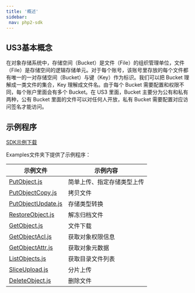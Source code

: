 ```yaml
---
title: '概述'
sidebar:
 nav: php2-sdk
---
```


## US3基本概念

在对象存储系统中，存储空间（Bucket）是文件（File）的组织管理单位，文件（File）是存储空间的逻辑存储单元。对于每个账号，该账号里存放的每个文件都有唯一的一对存储空间（Bucket）与键（Key）作为标识。我们可以把 Bucket 理解成一类文件的集合，Key 理解成文件名。由于每个 Bucket 需要配置和权限不同，每个账户里面会有多个 Bucket。在 US3 里面，Bucket 主要分为公有和私有两种，公有 Bucket 里面的文件可以对任何人开放，私有 Bucket 需要配置对应访问签名才能访问。



## 示例程序
[SDK示例下载](https://github.com/ufilesdk-dev/S3-Node.JS-SDK)

Examples文件夹下提供了示例程序：

| 示例文件 | 示例内容 |
| -------- | -------- |
| [PutObject.js](https://github.com/ufilesdk-dev/S3-Node.JS-SDK/tree/main/Examples/PutObject.js) | 简单上传、指定存储类型上传 |
| [PutObjectCopy.js](https://github.com/ufilesdk-dev/S3-Node.JS-SDK/tree/main/Examples/PutObjectCopy.js) | 拷贝文件 |
| [PutObjectUpdate.js](https://github.com/ufilesdk-dev/S3-Node.JS-SDK/tree/main/Examples/PutObjectUpdate.js) | 存储类型转换 |
| [RestoreObject.js](https://github.com/ufilesdk-dev/S3-Node.JS-SDK/tree/main/Examples/RestoreObject.js) | 解冻归档文件 |
| [GetObject.js](https://github.com/ufilesdk-dev/S3-Node.JS-SDK/tree/main/Examples/GetObject.js) | 文件下载 |
| [GetObjectAcl.js](https://github.com/ufilesdk-dev/S3-Node.JS-SDK/tree/main/Examples/GetObjectAcl.js) | 获取对象权限信息 |
| [GetObjectAttr.js](https://github.com/ufilesdk-dev/S3-Node.JS-SDK/tree/main/Examples/GetObjectAttr.js) | 获取对象元数据 |
| [ListObjects.js](https://github.com/ufilesdk-dev/S3-Node.JS-SDK/tree/main/Examples/ListObjects.js) | 获取目录文件列表 |
| [SliceUpload.js](https://github.com/ufilesdk-dev/S3-Node.JS-SDK/tree/main/Examples/SliceUpload.js) | 分片上传 |
| [DeleteObject.js](https://github.com/ufilesdk-dev/S3-Node.JS-SDK/tree/main/Examples/DeleteObject.js) | 删除文件 |
